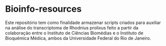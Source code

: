 # Bioinfo-resources
Este repositório tem como finalidade armazenar scripts criados para auxiliar na análise do transcriptoma de Rhodnius prolixus feito a partir da colaboração entre o Instituto de Ciências Biomédias e o Instituto de Bioquémica Médica, ambos da Universidade Federal do Rio de Janeiro.
